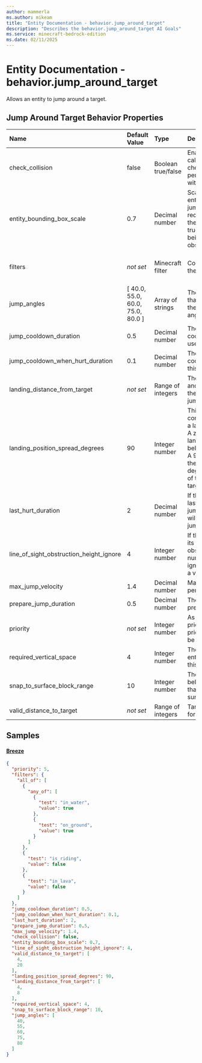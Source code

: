 ```yaml
---
author: mammerla
ms.author: mikeam
title: "Entity Documentation - behavior.jump_around_target"
description: "Describes the behavior.jump_around_target AI Goals"
ms.service: minecraft-bedrock-edition
ms.date: 02/11/2025 
---
```


# Entity Documentation - behavior.jump_around_target

Allows an entity to jump around a target.


## Jump Around Target Behavior Properties

|Name       |Default Value |Type |Description |Example Values |
|:----------|:-------------|:----|:-----------|:------------- |
| check_collision | false | Boolean true/false | Enables collision checks when calculating the jump. Setting check_collision to true may affect performance and should be used with care. |  | 
| entity_bounding_box_scale | 0.7 | Decimal number | Scaling temporarily applied to the entity's AABB bounds when jumping. A smaller bounding box reduces the risk of collisions during the jump. When check_collision is true it also increases the chance of being able to jump when close to obstacles. | Breeze: `0.7` | 
| filters | *not set* | Minecraft filter | Conditions that need to be met for the behavior to start. | Breeze: `{"all_of":[{"any_of":[{"test":"in_water","value":true},{"test":"on_ground","value":true}]},{"test":"is_riding","value":false},{"test":"in_lava","value":false}]}` | 
| jump_angles | [ 40.0, 55.0, 60.0, 75.0, 80.0 ] | Array of strings | The jump angles in float degrees that are allowed when performing the jump. The order in which the angles are chosen is randomized. | Breeze: `[40,55,60,75,80]` | 
| jump_cooldown_duration | 0.5 | Decimal number | The time in seconds to spend in cooldown before this goal can be used again. | Breeze: `0.5` | 
| jump_cooldown_when_hurt_duration | 0.1 | Decimal number | The time in seconds to spend in cooldown after being hurt before this goal can be used again. | Breeze: `0.1` | 
| landing_distance_from_target | *not set* | Range of integers | The range deciding how close to and how far away from the target the landing position can be when jumping. | Breeze: `[4,8]` | 
| landing_position_spread_degrees | 90 | Integer number | This angle (in degrees) is used for controlling the spread when picking a landing position behind the target. A zero spread angle means the landing position will be straight behind the target with no variance. A 90 degree spread angle means the landing position can be up to 45 degrees to the left and to the right of the position straight behind the target's view direction. | Breeze: `90` | 
| last_hurt_duration | 2 | Decimal number | If the entity was hurt within these last seconds, the jump_cooldown_when_hurt_duration will be used instead of jump_cooldown_duration. | Breeze: `2` | 
| line_of_sight_obstruction_height_ignore | 4 | Integer number | If the entity's line of sight towards its target is obstructed by an obstacle with a height below this number, the obstacle will be ignored, and the goal will try to find a valid landing position. | Breeze: `4` | 
| max_jump_velocity | 1.4 | Decimal number | Maximum velocity a jump can be performed at. | Breeze: `1.4` | 
| prepare_jump_duration | 0.5 | Decimal number | The time in seconds to spend preparing for the jump. | Breeze: `0.5` | 
| priority | *not set* | Integer number | As priority approaches 0, the priority is increased. The higher the priority, the sooner this behavior will be executed as a goal. | Breeze: `5` | 
| required_vertical_space | 4 | Integer number | The number of blocks above the entity's head that has to be air for this goal to be usable. | Breeze: `4` | 
| snap_to_surface_block_range | 10 | Integer number | The number of blocks above and below from the jump target position that will be checked to find a surface to land on. | Breeze: `10` | 
| valid_distance_to_target | *not set* | Range of integers | Target needs to be within this range for the jump to happen. | Breeze: `[4,20]` | 

## Samples

#### [Breeze](https://github.com/Mojang/bedrock-samples/tree/preview/behavior_pack/entities/breeze.json)


```json
{
  "priority": 5,
  "filters": {
    "all_of": [
      {
        "any_of": [
          {
            "test": "in_water",
            "value": true
          },
          {
            "test": "on_ground",
            "value": true
          }
        ]
      },
      {
        "test": "is_riding",
        "value": false
      },
      {
        "test": "in_lava",
        "value": false
      }
    ]
  },
  "jump_cooldown_duration": 0.5,
  "jump_cooldown_when_hurt_duration": 0.1,
  "last_hurt_duration": 2,
  "prepare_jump_duration": 0.5,
  "max_jump_velocity": 1.4,
  "check_collision": false,
  "entity_bounding_box_scale": 0.7,
  "line_of_sight_obstruction_height_ignore": 4,
  "valid_distance_to_target": [
    4,
    20
  ],
  "landing_position_spread_degrees": 90,
  "landing_distance_from_target": [
    4,
    8
  ],
  "required_vertical_space": 4,
  "snap_to_surface_block_range": 10,
  "jump_angles": [
    40,
    55,
    60,
    75,
    80
  ]
}
```
